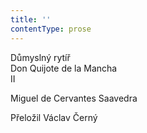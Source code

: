 ```yaml
---
title: ''
contentType: prose
---
```


<section>

Důmyslný rytíř  
Don Quijote de la Mancha  
II

Miguel de Cervantes Saavedra

Přeložil Václav Černý

</section>
